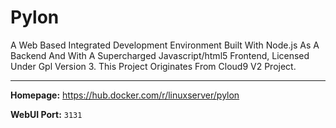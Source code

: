 # Pylon

A Web Based Integrated Development Environment Built With Node.js As A Backend And With A Supercharged Javascript/html5 Frontend, Licensed Under Gpl Version 3. This Project Originates From Cloud9 V2 Project.

---

**Homepage:** https://hub.docker.com/r/linuxserver/pylon

**WebUI Port:** `3131`